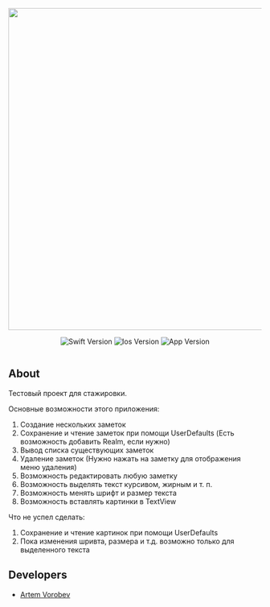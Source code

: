 
<p align="center">
      <img src="https://media.giphy.com/media/EauwThrXwq0EWngOcT/giphy.gif" width="640">
</p>

<p align="center">
   <img src="https://img.shields.io/badge/Swift-Version%205-lightgrey" alt="Swift Version">
   <img src="https://img.shields.io/badge/Ios-Version%2015%2B-important" alt="Ios Version">
   <img src="https://img.shields.io/badge/App-Version%201.0-informational" alt="App Version">
</p>

<p align="center">
<img src="https://komarev.com/ghpvc/?username=IHIierO&style=flat-square&color=blue" alt=""/>
</p>

## About

Тестовый проект для стажировки.

Основные возможности этого приложения:

1) Создание нескольких заметок
2) Сохранение и чтение заметок при помощи UserDefaults (Есть возможность добавить Realm, если нужно)
3) Вывод списка существующих заметок
4) Удаление заметок (Нужно нажать на заметку для отображения меню удаления)
5) Возможность редактировать любую заметку
6) Возможность выделять текст курсивом, жирным и т. п.
7) Возможность менять шрифт и размер текста
8) Возможность вставлять картинки в TextView

Что не успел сделать:

1) Сохранение и чтение картинок при помощи UserDefaults
2) Пока изменения шривта, размера и т.д. возможно только для выделенного текста

## Developers

- [Artem Vorobev](https://gist.github.com/IHIierO)

